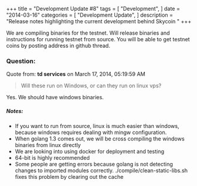 +++
title = "Development Update #8"
tags = [
    "Development",
]
date = "2014-03-16"
categories = [
    "Development Update",
]
description = "Release notes highlighting the current development behind Skycoin  "
+++

We are compiling binaries for the testnet. Will release binaries and instructions for running testnet from source. You will be able to get testnet coins by posting address in github thread.

### Question:
Quote from: **td services** on March 17, 2014, 05:19:59 AM
>Will these run on Windows, or can they run on linux vps?

Yes. We should have windows binaries.

##### Notes:
- If you want to run from source, linux is much easier than windows, because windows requires dealing with mingw configuration.
- When golang 1.3 comes out, we will be cross compiling the windows binaries from linux directly
- We are looking into using docker for deployment and testing
- 64-bit is highly recommended
- Some people are getting errors because golang is not detecting changes to imported modules correctly. ./compile/clean-static-libs.sh fixes this problem by clearing out the cache


